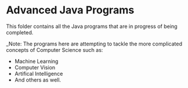 # Advanced Java Programs

This folder contains all the Java programs that are in progress of being completed.

_Note: The programs here are attempting to tackle the more complicated concepts of Computer Science such as:
- Machine Learning
- Computer Vision 
- Artifical Intelligence
- And others as well.

